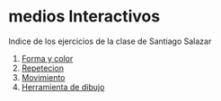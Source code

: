 # medios Interactivos
Indice de los ejercicios de la clase de Santiago Salazar
1. [Forma y color](https://sasamo111.github.io/mediosInteractivos-/01)
2. [Repetecion](https://sasamo111.github.io/mediosInteractivos-/02)
3. [Movimiento](https://sasamo111.github.io/mediosInteractivos-/03)
4. [Herramienta de dibujo](https://sasamo111.github.io/mediosInteractivos-/04)
